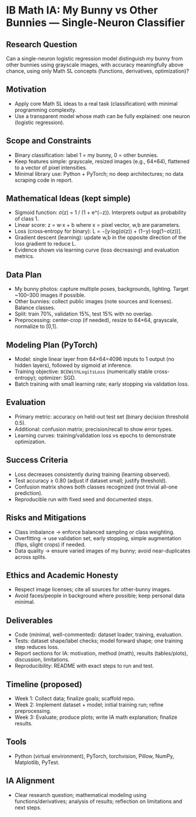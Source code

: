 # IB Math IA: My Bunny vs Other Bunnies — Single-Neuron Classifier

## Research Question
Can a single-neuron logistic regression model distinguish my bunny from other bunnies using grayscale images, with accuracy meaningfully above chance, using only Math SL concepts (functions, derivatives, optimization)?

## Motivation
- Apply core Math SL ideas to a real task (classification) with minimal programming complexity.
- Use a transparent model whose math can be fully explained: one neuron (logistic regression).

## Scope and Constraints
- Binary classification: label 1 = my bunny, 0 = other bunnies.
- Keep features simple: grayscale, resized images (e.g., 64×64), flattened to a vector of pixel intensities.
- Minimal library use: Python + PyTorch; no deep architectures; no data scraping code in report.

## Mathematical Ideas (kept simple)
- Sigmoid function: σ(z) = 1 / (1 + e^(−z)). Interprets output as probability of class 1.
- Linear score: z = w·x + b where x = pixel vector, w,b are parameters.
- Loss (cross‑entropy for binary): L = −[y·log(σ(z)) + (1−y)·log(1−σ(z))].
- Gradient descent (learning): update w,b in the opposite direction of the loss gradient to reduce L.
- Evidence shown via learning curve (loss decreasing) and evaluation metrics.

## Data Plan
- My bunny photos: capture multiple poses, backgrounds, lighting. Target ~100–300 images if possible.
- Other bunnies: collect public images (note sources and licenses). Balance classes.
- Split: train 70%, validation 15%, test 15% with no overlap.
- Preprocessing: center-crop (if needed), resize to 64×64, grayscale, normalize to [0,1].

## Modeling Plan (PyTorch)
- Model: single linear layer from 64×64=4096 inputs to 1 output (no hidden layers), followed by sigmoid at inference.
- Training objective: `BCEWithLogitsLoss` (numerically stable cross-entropy); optimizer: SGD.
- Batch training with small learning rate; early stopping via validation loss.

## Evaluation
- Primary metric: accuracy on held-out test set (binary decision threshold 0.5).
- Additional: confusion matrix; precision/recall to show error types.
- Learning curves: training/validation loss vs epochs to demonstrate optimization.

## Success Criteria
- Loss decreases consistently during training (learning observed).
- Test accuracy ≥ 0.80 (adjust if dataset small; justify threshold).
- Confusion matrix shows both classes recognized (not trivial all-one prediction).
- Reproducible run with fixed seed and documented steps.

## Risks and Mitigations
- Class imbalance → enforce balanced sampling or class weighting.
- Overfitting → use validation set, early stopping, simple augmentation (flips, slight crops) if needed.
- Data quality → ensure varied images of my bunny; avoid near-duplicates across splits.

## Ethics and Academic Honesty
- Respect image licenses; cite all sources for other-bunny images.
- Avoid faces/people in background where possible; keep personal data minimal.

## Deliverables
- Code (minimal, well-commented): dataset loader, training, evaluation.
- Tests: dataset shape/label checks; model forward shape; one training step reduces loss.
- Report sections for IA: motivation, method (math), results (tables/plots), discussion, limitations.
- Reproducibility: README with exact steps to run and test.

## Timeline (proposed)
- Week 1: Collect data; finalize goals; scaffold repo.
- Week 2: Implement dataset + model; initial training run; refine preprocessing.
- Week 3: Evaluate; produce plots; write IA math explanation; finalize results.

## Tools
- Python (virtual environment), PyTorch, torchvision, Pillow, NumPy, Matplotlib, PyTest.

## IA Alignment
- Clear research question; mathematical modeling using functions/derivatives; analysis of results; reflection on limitations and next steps.
